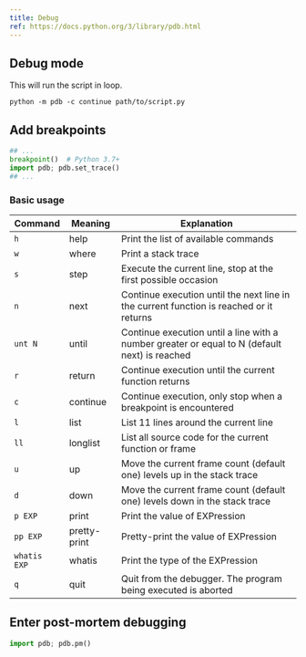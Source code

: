 ```yaml
---
title: Debug
ref: https://docs.python.org/3/library/pdb.html
---
```


## Debug mode

This will run the script in loop.

```shell
python -m pdb -c continue path/to/script.py
```

## Add breakpoints

```python
## ...
breakpoint()  # Python 3.7+
import pdb; pdb.set_trace()
## ...
```

### Basic usage

| Command | Meaning | Explanation |
| --- | --- | --- |
| `h` | help | Print the list of available commands |
| `w` | where | Print a stack trace |
| `s` | step | Execute the current line, stop at the first possible occasion |
| `n` | next | Continue execution until the next line in the current function is reached or it returns |
| `unt N` | until | Continue execution until a line with a number greater or equal to N (default next) is reached |
| `r` | return | Continue execution until the current function returns |
| `c` | continue | Continue execution, only stop when a breakpoint is encountered |
| `l` | list | List 11 lines around the current line |
| `ll` | longlist | List all source code for the current function or frame |
| `u` | up | Move the current frame count (default one) levels up in the stack trace |
| `d` | down | Move the current frame count (default one) levels down in the stack trace |
| `p EXP` | print | Print the value of EXPression |
| `pp EXP` | pretty-print | Pretty-print the value of EXPression |
| `whatis EXP` | whatis | Print the type of the EXPression |
| `q` | quit | Quit from the debugger. The program being executed is aborted |

## Enter post-mortem debugging

```python
import pdb; pdb.pm()
```
